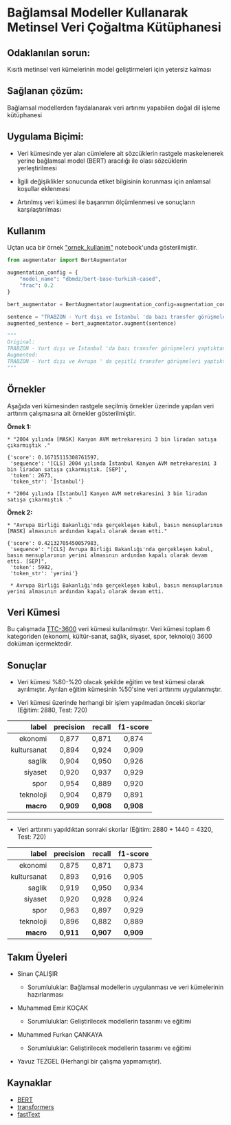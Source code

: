 # Bağlamsal Modeller Kullanarak Metinsel Veri Çoğaltma Kütüphanesi

## Odaklanılan sorun: 

Kısıtlı metinsel veri kümelerinin model geliştirmeleri için yetersiz kalması


## Sağlanan çözüm: 

Bağlamsal modellerden faydalanarak veri artırımı yapabilen doğal dil işleme kütüphanesi

## Uygulama Biçimi:

* Veri kümesinde yer alan cümlelere ait sözcüklerin rastgele maskelenerek yerine bağlamsal model (BERT) aracılığı ile olası sözcüklerin yerleştirilmesi

* İlgili değişiklikler sonucunda etiket bilgisinin korunması için anlamsal koşullar eklenmesi

* Artırılmış veri kümesi ile başarımın ölçümlenmesi ve sonuçların karşılaştırılması


## Kullanım

Uçtan uca bir örnek ["ornek_kullanim"](https://github.com/teksir-team/teksir/blob/master/ornek_kullanim.ipynb) notebook'unda gösterilmiştir.

```python
from augmentator import BertAugmentator

augmentation_config = {
    "model_name": "dbmdz/bert-base-turkish-cased",
    "frac": 0.2
}

bert_augmentator = BertAugmentator(augmentation_config=augmentation_config)

sentence = "TRABZON - Yurt dışı ve İstanbul 'da bazı transfer görüşmeleri yaptıktan sonra Trabzon'a gelen Süleyman Hurma, havalimanında basın mensuplarının sorularını yanıtladı."
augmented_sentence = bert_augmentator.augment(sentence)

"""
Original:
TRABZON - Yurt dışı ve İstanbul 'da bazı transfer görüşmeleri yaptıktan sonra Trabzon'a gelen Süleyman Hurma, havalimanında basın mensuplarının sorularını yanıtladı.
Augmented:
TRABZON - Yurt dışı ve Avrupa ' da çeşitli transfer görüşmeleri yaptıktan sonra Trabzon ' a gelen Özer Hurma , burada basın mensuplarının sorularını yanıtladı .
"""
```

## Örnekler

Aşağıda veri kümesinden rastgele seçilmiş örnekler üzerinde yapılan veri arttırım çalışmasına ait örnekler gösterilmiştir.

**Örnek 1:**

```
* "2004 yılında [MASK] Kanyon AVM metrekaresini 3 bin liradan satışa çıkarmıştık ."

{'score': 0.16715115308761597,
 'sequence': '[CLS] 2004 yılında İstanbul Kanyon AVM metrekaresini 3 bin liradan satışa çıkarmıştık. [SEP]',
 'token': 2673,
 'token_str': 'İstanbul'}

* "2004 yılında [İstanbul] Kanyon AVM metrekaresini 3 bin liradan satışa çıkarmıştık ."
```

**Örnek 2:**

```
* "Avrupa Birliği Bakanlığı'nda gerçekleşen kabul, basın mensuplarının [MASK] almasının ardından kapalı olarak devam etti."

{'score': 0.42132705450057983,
 'sequence': "[CLS] Avrupa Birliği Bakanlığı'nda gerçekleşen kabul, basın mensuplarının yerini almasının ardından kapalı olarak devam etti. [SEP]",
 'token': 5982,
 'token_str': 'yerini'}

 * Avrupa Birliği Bakanlığı'nda gerçekleşen kabul, basın mensuplarının yerini almasının ardından kapalı olarak devam etti.
```


## Veri Kümesi

Bu çalışmada [TTC-3600](https://github.com/denopas/TTC-3600) veri kümesi kullanılmıştır. Veri kümesi toplam 6 kategoriden (ekonomi, kültür-sanat, sağlık, siyaset, spor, teknoloji) 3600 doküman içermektedir.


## Sonuçlar

* Veri kümesi %80-%20 olacak şekilde eğitim ve test kümesi olarak ayrılmıştır. Ayrılan eğitim kümesinin %50'sine veri arttırımı uygulanmıştır.

* Veri kümesi üzerinde herhangi bir işlem yapılmadan önceki skorlar (Eğitim: 2880, Test: 720)

| label | precision | recall | f1-score |
|-------:|:-----------:|:--------:|:----------:|
| ekonomi|0,877|0,871|0,874 |
| kultursanat|0,894|0,924|0,909 |
| saglik|0,904|0,950|0,926 |
| siyaset|0,920|0,937|0,929 |
| spor|0,954|0,889|0,920 |
| teknoloji|0,904|0,879|0,891 |
|**macro**|**0,909**|**0,908**|**0,908**|

--- 

* Veri arttırımı yapıldıktan sonraki skorlar (Eğitim: 2880 + 1440 = 4320, Test: 720)

| label | precision | recall | f1-score |
|-------:|:-----------:|:--------:|:----------:|
| ekonomi|0,875|0,871|0,873 |
| kultursanat|0,893|0,916|0,905 |
| saglik|0,919|0,950|0,934 |
| siyaset|0,920|0,928|0,924 |
| spor|0,963|0,897|0,929 |
| teknoloji|0,896|0,882|0,889 |
|**macro**|**0,911**|**0,907**|**0,909**|


## Takım Üyeleri

* Sinan ÇALIŞIR
    * Sorumluluklar: Bağlamsal modellerin uygulanması ve veri kümelerinin hazırlanması


* Muhammed Emir KOÇAK
    * Sorumluluklar: Geliştirilecek modellerin tasarımı ve eğitimi


* Muhammed Furkan ÇANKAYA
    * Sorumluluklar: Geliştirilecek modellerin tasarımı ve eğitimi


* Yavuz TEZGEL (Herhangi bir çalışma yapmamıştır).

## Kaynaklar

* [BERT](https://arxiv.org/abs/1810.04805)
* [transformers](https://github.com/huggingface/transformers)
* [fastText](https://fasttext.cc/)